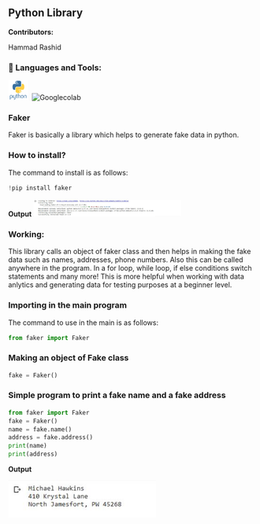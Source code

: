 ## Python Library

**Contributors:**

Hammad Rashid

### :hammer: Languages and Tools:

<img src="https://github.com/devicons/devicon/blob/master/icons/python/python-original-wordmark.svg"  title="Python" alt="Python" width="40" height="40"/>&nbsp;
<img src="https://miro.medium.com/max/256/0*zNcjWYiZcJgreZAs.png"  title="Colab" alt="Googlecolab" width="60" height="52"/>&nbsp;

### Faker

Faker is basically a library which helps to generate fake data in python. 

### How to install?

The command to install is as follows:
```python
!pip install faker
```

**Output**
<img src="https://github.com/Hammad1007/Python-Codes/blob/Faker/Faker/img/img.jpg" style="display: inline-block; margin: 0 auto; max-width: 300px">
  
### Working:
This library calls an object of faker class and then helps in making the fake data such as names, addresses, phone numbers. Also this can be called anywhere in the program. In a for loop, while loop, if else conditions switch statements and many more!
This is more helpful when working with data anlytics and generating data for testing purposes at a beginner level.

### Importing in the main program

The command to use in the main is as follows:
```python
from faker import Faker
```

### Making an object of Fake class

```python
fake = Faker()
```
### Simple program to print a fake name and a fake address

```python
from faker import Faker
fake = Faker()
name = fake.name()
address = fake.address()
print(name)
print(address)
```
**Output**

<img src="https://github.com/Hammad1007/Python-Codes/blob/Faker/Faker/img/out.jpg" style="display: inline-block; margin: 0 auto; max-width: 300px">
